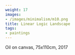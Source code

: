 ```yaml
---
weight: 17
images:
- /images/minimalism/m10.png
title: Linear Logic Landscape
tags:
- paintings
---
```

Oil on canvas, 75x110cm, 2017
